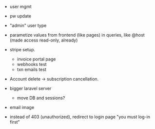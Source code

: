 * user mgmt
 * pw update

* "admin" user type

* parametize values from frontend (like pages) in queries, like @host (made access read-only, already)

* stripe setup.
  * invoice portal page
  * webhooks test
  * txn emails test

* Account delete -> subscription cancellation.

* bigger laravel server
  * move DB and sessions?

* email image

* instead of 403 (unauthorized), redirect to login page "you must log-in first"
